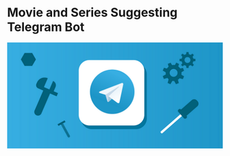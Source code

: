 # Movie and Series Suggesting Telegram Bot

![Alt text](https://github.com/Amirnaderiy/Telegram-bot/blob/main/telegram.png)
